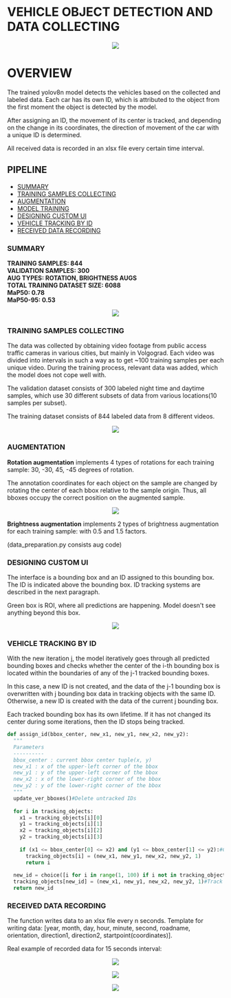 # VEHICLE OBJECT DETECTION AND DATA COLLECTING
<p align='center'>
<img src="assets\main_banner.png"></img>
</p>

# OVERVIEW

The trained yolov8n model detects the vehicles based on the collected and labeled data. Each car has its own ID, which is attributed to the object from the first moment the object is detected by the model. 

After assigning an ID, the movement of its center is tracked, and depending on the change in its coordinates, the direction of movement of the car with a unique ID is determined. 

All received data is recorded in an xlsx file every certain time interval.

## PIPELINE
- [SUMMARY](#summary)
- [TRAINING SAMPLES COLLECTING](#training_samples)
- [AUGMENTATION](#augmentation)
- [MODEL TRAINING](#model_training)
- [DESIGNING CUSTOM UI](#ui)
- [VEHICLE TRACKING BY ID](#tracking)
- [RECEIVED DATA RECORDING](#data_recording)

### SUMMARY

<strong>TRAINING SAMPLES: 844</strong><br>
<strong>VALIDATION SAMPLES: 300</strong><br>
<strong>AUG TYPES: ROTATION, BRIGHTNESS AUGS</strong><br>
<strong>TOTAL TRAINING DATASET SIZE: 6088</strong><br>
<strong>MaP50: 0.78</strong><br>
<strong>MaP50-95: 0.53</strong><br>

<p align='center'>
<img src="assets\results.png"></img>
</p>

### TRAINING SAMPLES COLLECTING

The data was collected by obtaining video footage from public access traffic cameras in various cities, but mainly in Volgograd. Each video was divided into intervals in such a way as to get ~100 training samples per each unique video. During the training process, relevant data was added, which the model does not cope well with.

The validation dataset consists of 300 labeled night time and daytime samples, which use 30 different subsets of data from various locations(10 samples per subset).

The training dataset consists of 844 labeled data from 8 different videos.

<p align='center'>
<img src="assets\train_batch2.jpg"></img>
</p>

### AUGMENTATION

**Rotation augmentation** implements 4 types of rotations for each training sample: 30, -30, 45, -45 degrees of rotation.

The annotation coordinates for each object on the sample are changed by rotating the center of each bbox relative to the sample origin. Thus, all bboxes occupy the correct position on the augmented sample.

<p align='center'>
<img src="assets\rot_aug.png"></img>
</p>

**Brightness augmentation** implements 2 types of brightness augmentation for each training sample: with 0.5 and 1.5 factors.

(data_preparation.py consists aug code)

### DESIGNING CUSTOM UI

The interface is a bounding box and an ID assigned to this bounding box. The ID is indicated above the bounding box. ID tracking systems are described in the next paragraph.

Green box is ROI, where all predictions are happening. Model doesn't see anything beyond this box. 

<p align='center'>
<img src="assets\ui.gif"></img>
</p>

### VEHICLE TRACKING BY ID

With the new iteration j, the model iteratively goes through all predicted bounding boxes and checks whether the center of the i-th bounding box is located within the boundaries of any of the j-1 tracked bounding boxes.

In this case, a new ID is not created, and the data of the j-1 bounding box is overwritten with j bounding box data in tracking objects with the same ID. Otherwise, a new ID is created with the data of the current j bounding box.

Each tracked bounding box has its own lifetime. If it has not changed its center during some iterations, then the ID stops being tracked.

```py
def assign_id(bbox_center, new_x1, new_y1, new_x2, new_y2):
  """
  Parameters
  ----------
  bbox_center : current bbox center tuple(x, y)
  new_x1 : x of the upper-left corner of the bbox
  new_y1 : y of the upper-left corner of the bbox
  new_x2 : x of the lower-right corner of the bbox
  new_y2 : y of the lower-right corner of the bbox
  """
  update_ver_bboxes()#Delete untracked IDs
  
  for i in tracking_objects:
    x1 = tracking_objects[i][0]
    y1 = tracking_objects[i][1]
    x2 = tracking_objects[i][2]
    y2 = tracking_objects[i][3]
        
    if (x1 <= bbox_center[0] <= x2) and (y1 <= bbox_center[1] <= y2):#Check if bbox center is located within the boundaries
      tracking_objects[i] = (new_x1, new_y1, new_x2, new_y2, 1)
      return i
    
  new_id = choice([i for i in range(1, 100) if i not in tracking_objects.keys()])#Create new random ID
  tracking_objects[new_id] = (new_x1, new_y1, new_x2, new_y2, 1)#Track new ID
  return new_id
```

### RECEIVED DATA RECORDING

The function writes data to an xlsx file every n seconds. Template for writing data: [year, month, day, hour, minute, second, roadname, orientation, direction1, direction2, startpoint(coordinates)]. 

Real example of recorded data for 15 seconds interval:

<p align='center'>
<img src="assets\video.gif"></img>
</p>

<p align='center'>
<img src="assets\data_recording.png"></img>
</p>

<p align='center'>
<img src="assets\map.png"></img>
</p>